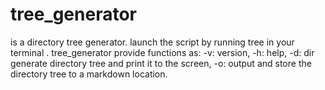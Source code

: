 # tree_generator
is a directory tree generator.
launch the script by running tree in your terminal 
.
tree_generator provide functions as:
-v: version, -h: help, -d: dir generate directory tree and print it to the screen, -o: output and store the directory tree to a markdown location.
